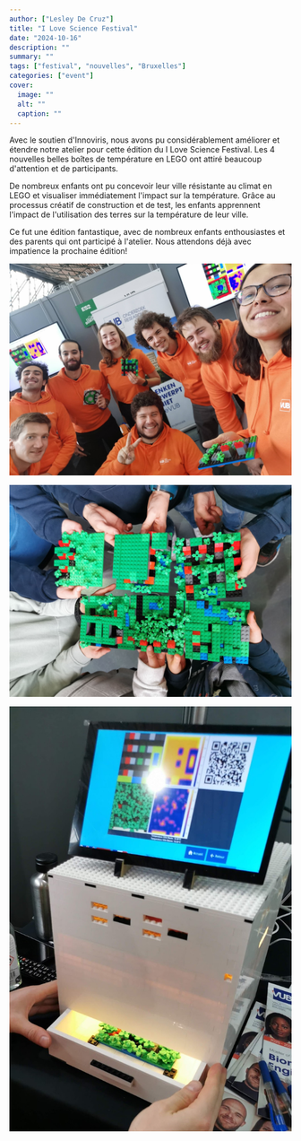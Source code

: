 ```yaml
--- 
author: ["Lesley De Cruz"]
title: "I Love Science Festival"
date: "2024-10-16"
description: ""
summary: ""
tags: ["festival", "nouvelles", "Bruxelles"]
categories: ["event"]
cover:
  image: ""
  alt: ""
  caption: ""
---
```


Avec le soutien d'Innoviris, nous avons pu considérablement améliorer et étendre notre atelier pour cette édition du I Love Science Festival. Les 4 nouvelles belles boîtes de température en LEGO ont attiré beaucoup d'attention et de participants.

De nombreux enfants ont pu concevoir leur ville résistante au climat en LEGO et visualiser immédiatement l'impact sur la température. Grâce au processus créatif de construction et de test, les enfants apprennent l'impact de l'utilisation des terres sur la température de leur ville.

Ce fut une édition fantastique, avec de nombreux enfants enthousiastes et des parents qui ont participé à l'atelier. Nous attendons déjà avec impatience la prochaine édition!

![Partie de l'équipe du jeu LEGO Urban Climate Game](/assets/images/events/photos/ilovesciencefestival2024_1.jpg)

![Quelques villes modèles réalisées par les participants](/assets/images/events/photos/ilovesciencefestival2024_2.jpg)

![La boîte de température LEGO](/assets/images/events/photos/ilovesciencefestival2024_3.jpg)

